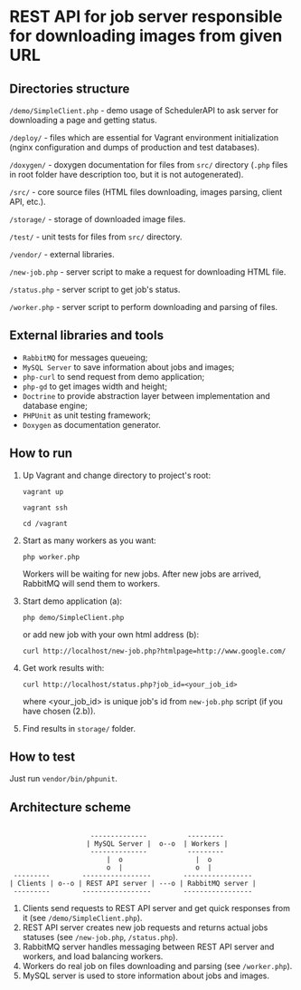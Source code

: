# REST API for job server responsible for downloading images from given URL

Directories structure
---------------------

`/demo/SimpleClient.php` - demo usage of SchedulerAPI to ask server for downloading a page and getting status.

`/deploy/` - files which are essential for Vagrant environment initialization (nginx configuration and dumps of production and test databases).

`/doxygen/` - doxygen documentation for files from `src/` directory (`.php` files in root folder have description too, but it is not autogenerated).

`/src/` - core source files (HTML files downloading, images parsing, client API, etc.).

`/storage/` - storage of downloaded image files.

`/test/` - unit tests for files from `src/` directory.

`/vendor/` - external libraries.


`/new-job.php` - server script to make a request for downloading HTML file.

`/status.php` - server script to get job's status.

`/worker.php` - server script to perform downloading and parsing of files.

External libraries and tools
----------------------------
- `RabbitMQ` for messages queueing;
- `MySQL Server` to save information about jobs and images;
- `php-curl` to send request from demo application;
- `php-gd` to get images width and height;
- `Doctrine` to provide abstraction layer between implementation and database engine;
- `PHPUnit` as unit testing framework;
- `Doxygen` as documentation generator.

How to run
----------

1. Up Vagrant and change directory to project's root:

	`vagrant up`
	
	`vagrant ssh`
	
	`cd /vagrant`

2. Start as many workers as you want:

	`php worker.php`

	Workers will be waiting for new jobs. After new jobs are arrived, RabbitMQ will send them to workers.

3. Start demo application (a):

	`php demo/SimpleClient.php`

	or add new job with your own html address (b):

	`curl http://localhost/new-job.php?htmlpage=http://www.google.com/`

4. Get work results with:

	`curl http://localhost/status.php?job_id=<your_job_id>`

	where <your_job_id> is unique job's id from `new-job.php` script (if you have chosen (2.b)).

5. Find results in `storage/` folder.

How to test
-----------

Just run `vendor/bin/phpunit`.

Architecture scheme
-------------------

````

                    --------------          ---------
                   | MySQL Server |  o--o  | Workers |
                    --------------          ---------
                        |  o                  |  o
                        o  |                  o  |
 ---------        -----------------        -----------------
| Clients | o--o | REST API server | ---o | RabbitMQ server |
 ---------        -----------------        -----------------

````

1. Clients send requests to REST API server and get quick responses from it (see `/demo/SimpleClient.php`).
2. REST API server creates new job requests and returns actual jobs statuses (see `/new-job.php`, `/status.php`).
3. RabbitMQ server handles messaging between REST API server and workers, and load balancing workers.
4. Workers do real job on files downloading and parsing (see `/worker.php`).
5. MySQL server is used to store information about jobs and images.
